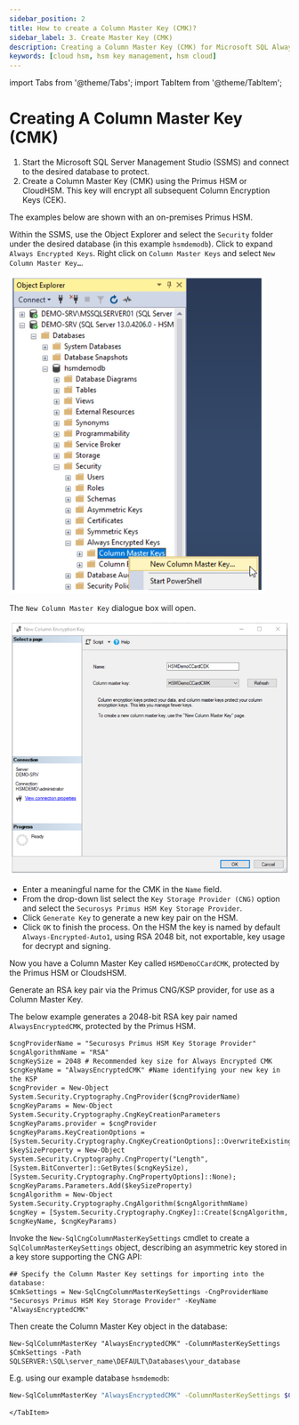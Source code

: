 ```yaml
---
sidebar_position: 2
title: How to create a Column Master Key (CMK)?
sidebar_label: 3. Create Master Key (CMK)
description: Creating a Column Master Key (CMK) for Microsoft SQL Always Encrypted with Securosys Hardware Security Modules (HSMs)
keywords: [cloud hsm, hsm key management, hsm cloud]
---
```


import Tabs from '@theme/Tabs';
import TabItem from '@theme/TabItem';

# Creating A Column Master Key (CMK)

1) Start the Microsoft SQL Server Management Studio (SSMS) and connect to the desired database to protect.
1) Create a Column Master Key (CMK) using the Primus HSM or CloudHSM. This key will encrypt all subsequent Column Encryption Keys (CEK). 

The examples below are shown with an on-premises Primus HSM.

<Tabs groupId="Column Encryption Key">
  <TabItem value="gui" label="Graphical User Interface Process" default>

Within the SSMS, use the Object Explorer and select the `Security` folder under the desired database (in this example `hsmdemodb`). Click to expand `Always Encrypted Keys`. Right click on `Column Master Keys` and select `New Column Master Key…`.

![](../img/new_column_master_key.png)

The `New Column Master Key` dialogue box will open.

![](../img/new_column_encryption_key_config.png)

- Enter a meaningful name for the CMK in the `Name` field.
- From the drop-down list select the `Key Storage Provider (CNG)` option and select the `Securosys Primus HSM Key Storage Provider`.
- Click `Generate Key` to generate a new key pair on the HSM.
- Click `OK`  to finish the process. 
On the HSM the key is named by default `Always-Encrypted-Auto1`, using RSA 2048 bit, not exportable, key usage for decrypt and signing.


Now you have a Column Master Key called `HSMDemoCCardCMK`, protected by the Primus HSM or CloudsHSM.

 </TabItem>
<TabItem value="cli" label="Command Line Interface Process" default>


Generate an RSA key pair via the Primus CNG/KSP provider, for use as a Column Master Key.

 The below example generates a 2048-bit RSA key pair named `AlwaysEncryptedCMK`, protected by the Primus HSM.
```
$cngProviderName = "Securosys Primus HSM Key Storage Provider" 
$cngAlgorithmName = "RSA"
$cngKeySize = 2048 # Recommended key size for Always Encrypted CMK
$cngKeyName = "AlwaysEncryptedCMK" #Name identifying your new key in the KSP 
$cngProvider = New-Object System.Security.Cryptography.CngProvider($cngProviderName)
$cngKeyParams = New-Object System.Security.Cryptography.CngKeyCreationParameters 
$cngKeyParams.provider = $cngProvider
$cngKeyParams.KeyCreationOptions = [System.Security.Cryptography.CngKeyCreationOptions]::OverwriteExistingKey
$keySizeProperty = New-Object System.Security.Cryptography.CngProperty("Length", [System.BitConverter]::GetBytes($cngKeySize), [System.Security.Cryptography.CngPropertyOptions]::None);
$cngKeyParams.Parameters.Add($keySizeProperty)
$cngAlgorithm = New-Object System.Security.Cryptography.CngAlgorithm($cngAlgorithmName)
$cngKey = [System.Security.Cryptography.CngKey]::Create($cngAlgorithm, $cngKeyName, $cngKeyParams)
```

Invoke the `New-SqlCngColumnMasterKeySettings` cmdlet to create a `SqlColumnMasterKeySettings` object, describing an asymmetric key stored in a key store supporting the CNG API:
```
## Specify the Column Master Key settings for importing into the database: 
$CmkSettings = New-SqlCngColumnMasterKeySettings -CngProviderName "Securosys Primus HSM Key Storage Provider" -KeyName "AlwaysEncryptedCMK"
```

Then create the Column Master Key object in the database:
```
New-SqlColumnMasterKey "AlwaysEncryptedCMK" -ColumnMasterKeySettings $CmkSettings -Path SQLSERVER:\SQL\server_name\DEFAULT\Databases\your_database
```

E.g. using our example database `hsmdemodb`:
```sh
New-SqlColumnMasterKey "AlwaysEncryptedCMK" -ColumnMasterKeySettings $CmkSettings -Path SQLSERVER:\SQL\DEMO-SRV\DEFAULT\Databases\hsmdemodb
```

    </TabItem>
</Tabs>
